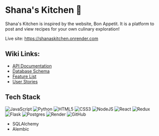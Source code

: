 # Shana's Kitchen 🍋

Shana's Kitchen is inspired by the website, Bon Appetit. It is a platform to post and view recipes for your own culinary exploration!

Live site: https://shanaskitchen.onrender.com

## Wiki Links:
* [API Documentation](https://github.com/snowywombat/Capstone-Project/wiki/API-Routes)
* [Database Schema](https://github.com/snowywombat/Capstone-Project/wiki/Database-Schema)
* [Feature List](https://github.com/snowywombat/Capstone-Project/wiki/Feature-List)
* [User Stories](https://github.com/snowywombat/Capstone-Project/wiki/User-Stories)

## Tech Stack

  ![JavaScript](https://img.shields.io/badge/javascript-%23323330.svg?style=for-the-badge&logo=javascript&logoColor=%23F7DF1E)
  ![Python](https://img.shields.io/badge/python-3670A0?style=for-the-badge&logo=python&logoColor=ffdd54)
  ![HTML5](https://img.shields.io/badge/html5-%23E34F26.svg?style=for-the-badge&logo=html5&logoColor=white)
  ![CSS3](https://img.shields.io/badge/css3-%231572B6.svg?style=for-the-badge&logo=css3&logoColor=white)
  ![NodeJS](https://img.shields.io/badge/node.js-6DA55F?style=for-the-badge&logo=node.js&logoColor=white)
  ![React](https://img.shields.io/badge/react-%2320232a.svg?style=for-the-badge&logo=react&logoColor=%2361DAFB)
  ![Redux](https://img.shields.io/badge/redux-%23593d88.svg?style=for-the-badge&logo=redux&logoColor=white)
  ![Flask](https://img.shields.io/badge/flask-%23000.svg?style=for-the-badge&logo=flask&logoColor=white)
  ![Postgres](https://img.shields.io/badge/postgres-%23316192.svg?style=for-the-badge&logo=postgresql&logoColor=white)
  ![Render](https://img.shields.io/badge/Render-%46E3B7.svg?style=for-the-badge&logo=render&logoColor=white)
  ![GitHub](https://img.shields.io/badge/github-%23121011.svg?style=for-the-badge&logo=github&logoColor=white)
  * SQLAlchemy
  * Alembic
  


  

